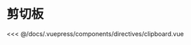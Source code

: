 # 剪切板

<common-democode title="基本用法">
  <directives-clipboard></directives-clipboard>
  <highlight-code slot="codeText" lang="vue">
<<< @/docs/.vuepress/components/directives/clipboard.vue
  </highlight-code>
</common-democode>
